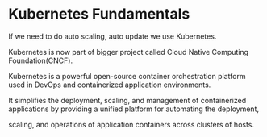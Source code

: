 # Kubernetes Fundamentals

If we need to do auto scaling, auto update we use Kubernetes.

Kubernetes is now part of bigger project called Cloud Native Computing Foundation(CNCF).


Kubernetes is a powerful open-source container orchestration platform  used in DevOps and containerized application environments.

It simplifies the deployment, scaling, and management of containerized applications by providing a unified platform for automating the deployment, 

scaling, and operations of application containers across clusters of hosts.
